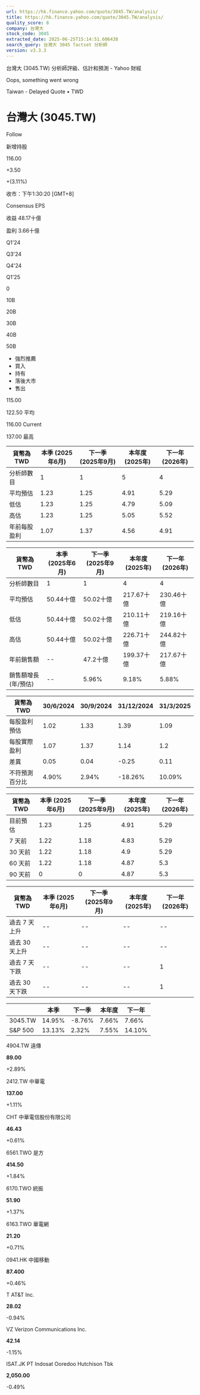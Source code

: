 ```yaml
---
url: https://hk.finance.yahoo.com/quote/3045.TW/analysis/
title: https://hk.finance.yahoo.com/quote/3045.TW/analysis/
quality_score: 8
company: 台灣大
stock_code: 3045
extracted_date: 2025-06-25T15:14:51.606438
search_query: 台灣大 3045 factset 分析師
version: v3.3.3
---
```


台灣大 (3045.TW) 分析師評級、估計和預測 - Yahoo 財經


Oops, something went wrong

 

Taiwan - Delayed Quote • TWD 

# 台灣大 (3045.TW)

Follow

 

新增持股

116.00

+3.50

+(3.11%)

收市：下午1:30:20 [GMT+8]

Consensus EPS

收益 48.17十億

盈利 3.66十億

Q1'24

Q3'24

Q4'24

Q1'25

0

10B

20B

30B

40B

50B

* 強烈推薦
* 買入
* 持有
* 落後大市
* 售出

115.00

122.50 平均

116.00 Current

137.00 最高

| 貨幣為TWD | 本季 (2025年6月) | 下一季 (2025年9月) | 本年度 (2025年) | 下一年 (2026年) |
| --- | --- | --- | --- | --- |
| 分析師數目 | 1 | 1 | 5 | 4 |
| 平均預估 | 1.23 | 1.25 | 4.91 | 5.29 |
| 低估 | 1.23 | 1.25 | 4.79 | 5.09 |
| 高估 | 1.23 | 1.25 | 5.05 | 5.52 |
| 年前每股盈利 | 1.07 | 1.37 | 4.56 | 4.91 |

| 貨幣為TWD | 本季 (2025年6月) | 下一季 (2025年9月) | 本年度 (2025年) | 下一年 (2026年) |
| --- | --- | --- | --- | --- |
| 分析師數目 | 1 | 1 | 4 | 4 |
| 平均預估 | 50.44十億 | 50.02十億 | 217.67十億 | 230.46十億 |
| 低估 | 50.44十億 | 50.02十億 | 210.11十億 | 219.16十億 |
| 高估 | 50.44十億 | 50.02十億 | 226.71十億 | 244.82十億 |
| 年前銷售額 | -- | 47.2十億 | 199.37十億 | 217.67十億 |
| 銷售額增長 (年/預估) | -- | 5.96% | 9.18% | 5.88% |

| 貨幣為TWD | 30/6/2024 | 30/9/2024 | 31/12/2024 | 31/3/2025 |
| --- | --- | --- | --- | --- |
| 每股盈利預估 | 1.02 | 1.33 | 1.39 | 1.09 |
| 每股實際盈利 | 1.07 | 1.37 | 1.14 | 1.2 |
| 差異 | 0.05 | 0.04 | -0.25 | 0.11 |
| 不符預測百分比 | 4.90% | 2.94% | -18.26% | 10.09% |

| 貨幣為TWD | 本季 (2025年6月) | 下一季 (2025年9月) | 本年度 (2025年) | 下一年 (2026年) |
| --- | --- | --- | --- | --- |
| 目前預估 | 1.23 | 1.25 | 4.91 | 5.29 |
| 7 天前 | 1.22 | 1.18 | 4.83 | 5.29 |
| 30 天前 | 1.22 | 1.18 | 4.9 | 5.29 |
| 60 天前 | 1.22 | 1.18 | 4.87 | 5.3 |
| 90 天前 | 0 | 0 | 4.87 | 5.3 |

| 貨幣為TWD | 本季 (2025年6月) | 下一季 (2025年9月) | 本年度 (2025年) | 下一年 (2026年) |
| --- | --- | --- | --- | --- |
| 過去 7 天上升 | -- | -- | -- | -- |
| 過去 30 天上升 | -- | -- | -- | -- |
| 過去 7 天下跌 | -- | -- | -- | 1 |
| 過去 30 天下跌 | -- | -- | -- | 1 |

|  | 本季 | 下一季 | 本年度 | 下一年 |
| --- | --- | --- | --- | --- |
| 3045.TW | 14.95% | -8.76% | 7.66% | 7.66% |
| S&P 500 | 13.13% | 2.32% | 7.55% | 14.10% |

4904.TW  遠傳

**89.00**

+2.89%

2412.TW  中華電

**137.00**

+1.11%

CHT  中華電信股份有限公司

**46.43**

+0.61%

6561.TWO  是方

**414.50**

+1.84%

6170.TWO  統振

**51.90**

+1.37%

6163.TWO  華電網

**21.20**

+0.71%

0941.HK  中國移動

**87.400**

+0.46%

T  AT&T Inc.

**28.02**

-0.94%

VZ  Verizon Communications Inc.

**42.14**

-1.15%

ISAT.JK  PT Indosat Ooredoo Hutchison Tbk

**2,050.00**

-0.49%